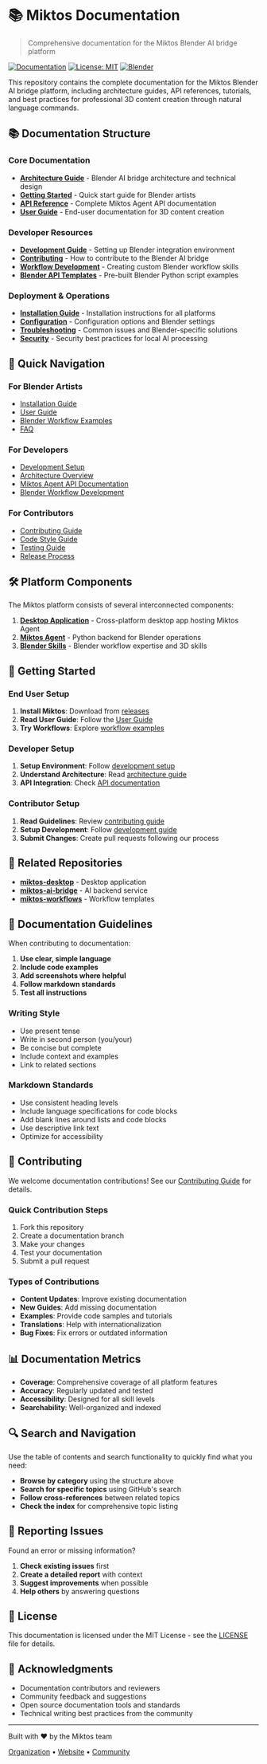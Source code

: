 # 📚 Miktos Documentation

> Comprehensive documentation for the Miktos Blender AI bridge platform

[![Documentation](https://img.shields.io/badge/docs-latest-blue.svg)](https://github.com/Miktos-Universe/miktos-docs)
[![License: MIT](https://img.shields.io/badge/License-MIT-yellow.svg)](https://opensource.org/licenses/MIT)
[![Blender](https://img.shields.io/badge/Blender-F5792A?logo=blender&logoColor=white)](https://blender.org)

This repository contains the complete documentation for the Miktos Blender AI bridge platform, including architecture guides, API references, tutorials, and best practices for professional 3D content creation through natural language commands.

## 📚 Documentation Structure

### Core Documentation

- **[Architecture Guide](ARCHITECTURE.md)** - Blender AI bridge architecture and technical design
- **[Getting Started](GETTING_STARTED.md)** - Quick start guide for Blender artists
- **[API Reference](api/)** - Complete Miktos Agent API documentation
- **[User Guide](user-guide/)** - End-user documentation for 3D content creation

### Developer Resources

- **[Development Guide](development/)** - Setting up Blender integration environment
- **[Contributing](CONTRIBUTING.md)** - How to contribute to the Blender AI bridge
- **[Workflow Development](workflows/)** - Creating custom Blender workflow skills
- **[Blender API Templates](workflows/)** - Pre-built Blender Python script examples

### Deployment & Operations

- **[Installation Guide](installation/)** - Installation instructions for all platforms
- **[Configuration](configuration/)** - Configuration options and Blender settings
- **[Troubleshooting](troubleshooting/)** - Common issues and Blender-specific solutions
- **[Security](security/)** - Security best practices for local AI processing

## 🚀 Quick Navigation

### For Blender Artists

- [Installation Guide](installation/README.md)
- [User Guide](user-guide/README.md)
- [Blender Workflow Examples](workflows/README.md)
- [FAQ](troubleshooting/FAQ.md)

### For Developers

- [Development Setup](development/setup.md)
- [Architecture Overview](ARCHITECTURE.md)
- [Miktos Agent API Documentation](api/README.md)
- [Blender Workflow Development](workflows/README.md)

### For Contributors

- [Contributing Guide](CONTRIBUTING.md)
- [Code Style Guide](development/code-style.md)
- [Testing Guide](development/testing.md)
- [Release Process](development/release-process.md)

## 🛠️ Platform Components

The Miktos platform consists of several interconnected components:

1. **[Desktop Application](https://github.com/Miktos-Universe/miktos-desktop)** - Cross-platform desktop app hosting Miktos Agent
2. **[Miktos Agent](https://github.com/Miktos-Universe/miktos-ai-bridge)** - Python backend for Blender operations
3. **[Blender Skills](https://github.com/Miktos-Universe/miktos-workflows)** - Blender workflow expertise and 3D skills

## 📖 Getting Started

### End User Setup

1. **Install Miktos**: Download from [releases](https://github.com/Miktos-Universe/miktos-desktop/releases)
2. **Read User Guide**: Follow the [User Guide](user-guide/README.md)
3. **Try Workflows**: Explore [workflow examples](workflows/README.md)

### Developer Setup

1. **Setup Environment**: Follow [development setup](development/setup.md)
2. **Understand Architecture**: Read [architecture guide](ARCHITECTURE.md)
3. **API Integration**: Check [API documentation](api/README.md)

### Contributor Setup

1. **Read Guidelines**: Review [contributing guide](CONTRIBUTING.md)
2. **Setup Development**: Follow [development guide](development/README.md)
3. **Submit Changes**: Create pull requests following our process

## 🔗 Related Repositories

- **[miktos-desktop](https://github.com/Miktos-Universe/miktos-desktop)** - Desktop application
- **[miktos-ai-bridge](https://github.com/Miktos-Universe/miktos-ai-bridge)** - AI backend service
- **[miktos-workflows](https://github.com/Miktos-Universe/miktos-workflows)** - Workflow templates

## 📝 Documentation Guidelines

When contributing to documentation:

1. **Use clear, simple language**
2. **Include code examples**
3. **Add screenshots where helpful**
4. **Follow markdown standards**
5. **Test all instructions**

### Writing Style

- Use present tense
- Write in second person (you/your)
- Be concise but complete
- Include context and examples
- Link to related sections

### Markdown Standards

- Use consistent heading levels
- Include language specifications for code blocks
- Add blank lines around lists and code blocks
- Use descriptive link text
- Optimize for accessibility

## 🤝 Contributing

We welcome documentation contributions! See our [Contributing Guide](CONTRIBUTING.md) for details.

### Quick Contribution Steps

1. Fork this repository
2. Create a documentation branch
3. Make your changes
4. Test your documentation
5. Submit a pull request

### Types of Contributions

- **Content Updates**: Improve existing documentation
- **New Guides**: Add missing documentation
- **Examples**: Provide code samples and tutorials
- **Translations**: Help with internationalization
- **Bug Fixes**: Fix errors or outdated information

## 📊 Documentation Metrics

- **Coverage**: Comprehensive coverage of all platform features
- **Accuracy**: Regularly updated and tested
- **Accessibility**: Designed for all skill levels
- **Searchability**: Well-organized and indexed

## 🔍 Search and Navigation

Use the table of contents and search functionality to quickly find what you need:

- **Browse by category** using the structure above
- **Search for specific topics** using GitHub's search
- **Follow cross-references** between related topics
- **Check the index** for comprehensive topic listing

## 🐛 Reporting Issues

Found an error or missing information?

1. **Check existing issues** first
2. **Create a detailed report** with context
3. **Suggest improvements** when possible
4. **Help others** by answering questions

## 📄 License

This documentation is licensed under the MIT License - see the [LICENSE](LICENSE) file for details.

## 🙏 Acknowledgments

- Documentation contributors and reviewers
- Community feedback and suggestions
- Open source documentation tools and standards
- Technical writing best practices from the community

---

Built with ❤️ by the Miktos team

[Organization](https://github.com/Miktos-Universe) • [Website](https://miktos.com) • [Community](https://github.com/Miktos-Universe/miktos-docs/discussions)
